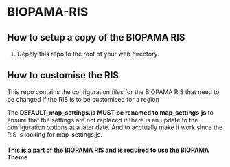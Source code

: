 # BIOPAMA-RIS

## How to setup a copy of the BIOPAMA RIS
1. Depoly this repo to the root of your web directory.

## How to customise the RIS

This repo contains the configuration files for the BIOPAMA RIS that need to be changed if the RIS is to be customised for a region

The **DEFAULT_map_settings.js MUST be renamed to map_settings.js** to ensure that the settings are not replaced if there is an update to the configuration options at a later date. And to acctually make it work since the RIS is looking for map_settings.js.


#### This is a part of the BIOPAMA RIS and is required to use the BIOPAMA Theme
